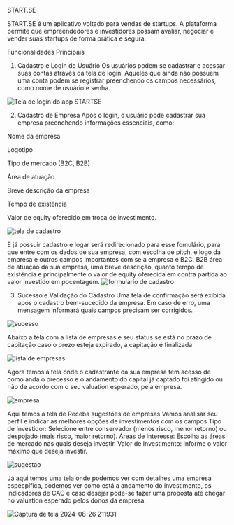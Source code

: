 START.SE

START.SE é um aplicativo voltado para vendas de startups. A plataforma permite que empreendedores e investidores possam avaliar, negociar e vender suas startups de forma prática e segura.

Funcionalidades Principais
1. Cadastro e Login de Usuário
Os usuários podem se cadastrar e acessar suas contas através da tela de login. Aqueles que ainda não possuem uma conta podem se registrar preenchendo os campos necessários, como nome de usuário e senha.

![Tela de login do app STARTSE](https://github.com/user-attachments/assets/cab2b7a1-dba6-47d7-97fb-007439beb579)

2. Cadastro de Empresa
Após o login, o usuário pode cadastrar sua empresa preenchendo informações essenciais, como:

Nome da empresa

Logotipo

Tipo de mercado (B2C, B2B)

Área de atuação

Breve descrição da empresa

Tempo de existência

Valor de equity oferecido em troca de investimento.

![tela de cadastro](https://github.com/user-attachments/assets/dc3a4b21-3a30-4915-801f-7f0ad88cec0b)

E já possuir cadastro e logar será redirecionado para esse fomulário, para que entre com os dados de sua empresa, com 
escolha de pitch, e logo da empresa e outros campos importantes com se a empresa é B2C, B2B área de atuação da sua empresa, uma breve descrição, quanto tempo de existência e principalmente o valor  de equity oferecida em contra partida 
ao valor investido em pocentagem.
![formulario de cadastro](https://github.com/user-attachments/assets/cd8508fb-b622-4267-9162-485131f8005b)

3. Sucesso e Validação do Cadastro
Uma tela de confirmação será exibida após o cadastro bem-sucedido da empresa. Em caso de erro, uma mensagem informará quais campos precisam ser corrigidos.

![sucesso](https://github.com/user-attachments/assets/8e3f440d-9c5b-4c4f-b89f-2fe49662c821)

Abaixo a tela com a lista de empresas e seu status se está no prazo de capitação caso o prezo esteja expirado, a capitação é finalizada 

![lista de empresas](https://github.com/user-attachments/assets/25a2b8bc-9468-4332-82d4-b461a4279da1)

Agora temos a tela onde o cadastrante da sua empresa tem acesso de como anda o precesso e o andamento do capital já captado foi atingido ou não de acordo com o seu valuation esperado, pela empresa.

![empresa](https://github.com/user-attachments/assets/89d0c68a-5e24-4fa7-98cf-05db48685f2e)

Aqui temos a tela de Receba sugestões de empresas
Vamos analisar seu perfil e indicar as melhores opções de investimentos com os campos 
Tipo de Investidor: Selecione entre conservador (menos risco, menor retorno) ou despojado (mais risco, maior retorno).
Áreas de Interesse: Escolha as áreas de mercado nas quais deseja investir.
Valor de Investimento: Informe o valor máximo que deseja investir.

![sugestao](https://github.com/user-attachments/assets/e3e61696-787f-4a68-919c-eea51aeff70d)

Já aqui temos uma tela onde podemos ver com detalhes uma empresa especpífica, podemos ver como está a andamento do investimento, os indicadores de CAC e caso desejar pode-se fazer uma proposta até chegar no valuation esperado pelos donos da empresa.

![Captura de tela 2024-08-26 211931](https://github.com/user-attachments/assets/2f50cb72-df05-4ab0-825f-99a586984778)
